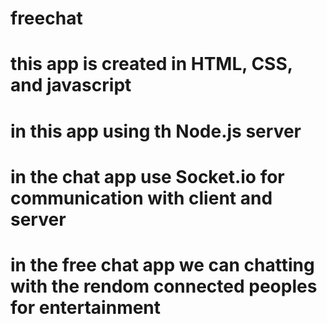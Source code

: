 # freechat
# this app is created in HTML, CSS, and javascript
# in this app using th Node.js server
# in the chat app use Socket.io for communication with client and server 
# in the free chat app we can chatting with the rendom connected peoples for entertainment
